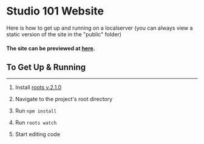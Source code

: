 Studio 101 Website
===========================
Here is how to get up and running on a localserver (you can always view a static version of the site in the "public" folder)

#### The site can be previewed at [here](http://eliwilliamson.github.io/studio101/public/index.html).


## To Get Up & Running
******************************
1. Install [roots v.2.1.0](https://github.com/jenius/roots)

2. Navigate to the project's root directory

3. Run `npm install`

4. Run `roots watch`

5. Start editing code
